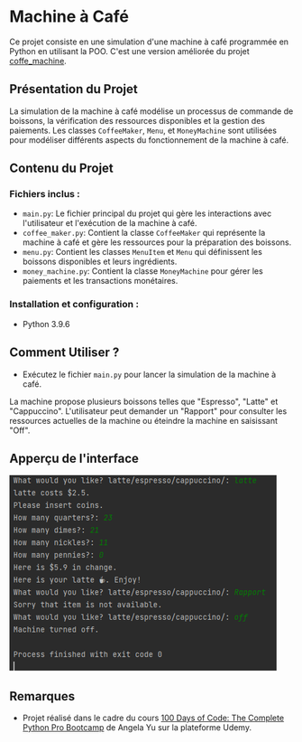 # Machine à Café

Ce projet consiste en une simulation d'une machine à café programmée en Python en utilisant la POO.
C'est une version améliorée du projet [coffe_machine](https://github.com/marionrobert/Coffee_machine).

## Présentation du Projet

La simulation de la machine à café modélise un processus de commande de boissons, la vérification des ressources disponibles et la gestion des paiements.
Les classes `CoffeeMaker`, `Menu`, et `MoneyMachine` sont utilisées pour modéliser différents aspects du fonctionnement de la machine à café.

## Contenu du Projet

### Fichiers inclus :

- `main.py`: Le fichier principal du projet qui gère les interactions avec l'utilisateur et l'exécution de la machine à café.
- `coffee_maker.py`: Contient la classe `CoffeeMaker` qui représente la machine à café et gère les ressources pour la préparation des boissons.
- `menu.py`: Contient les classes `MenuItem` et `Menu` qui définissent les boissons disponibles et leurs ingrédients.
- `money_machine.py`: Contient la classe `MoneyMachine` pour gérer les paiements et les transactions monétaires.

### Installation et configuration :

- Python 3.9.6

## Comment Utiliser ?

- Exécutez le fichier `main.py` pour lancer la simulation de la machine à café.

La machine propose plusieurs boissons telles que "Espresso", "Latte" et "Cappuccino". L'utilisateur peut demander un "Rapport" pour consulter les ressources actuelles de la machine ou éteindre la machine en saisissant "Off".


## Apperçu de l'interface

![Game Screenshot](/assets/interface.png)

## Remarques
- Projet réalisé dans le cadre du cours [100 Days of Code: The Complete Python Pro Bootcamp](https://www.udemy.com/course/100-days-of-code/) de Angela Yu sur la plateforme Udemy.
